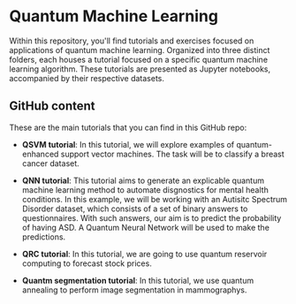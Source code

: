 # Quantum Machine Learning

Within this repository, you'll find tutorials and exercises focused on applications of quantum machine learning. Organized into three distinct folders, each houses a tutorial focused on a specific quantum machine learning algorithm. These tutorials are presented as Jupyter notebooks, accompanied by their respective datasets.

## GitHub content

These are the main tutorials that you can find in this GitHub repo:

+ **QSVM tutorial**: In this tutorial, we will explore examples of quantum-enhanced support vector machines. The task will be to classify a breast cancer dataset.

+ **QNN tutorial**: This tutorial aims to generate an explicable quantum machine learning method to automate disgnostics for mental health conditions. In this example, we will be working with an Autisitc Spectrum Disorder dataset, which consists of a set of binary answers to questionnaires. With such answers, our aim is to predict the probability of having ASD. A Quantum Neural Network will be used to make the predictions.

+ **QRC tutorial**: In this tutorial, we are going to use quantum reservoir computing to forecast stock prices.
+ **Quantm segmentation tutorial**: In this tutorial, we use quantum annealing to perform image segmentation in mammographys.
